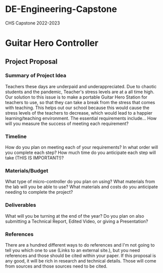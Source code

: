 # DE-Engineering-Capstone
CHS Capstone 2022-2023

# Guitar Hero Controller

## Project Proposal

### Summary of Project Idea
Teachers these days are underpaid and underappreciated. Due to chaotic students and the pandemic, Teacher's stress levels are at a all time high. 
Our solution to this issue is to make a portable Guitar Hero Station for teachers to use, so that they can take a break from the stress that comes with teaching.
This helps out our school because this would cause the stress levels of the teachers to decrease, which would lead to a happier learning/teaching environment.
The essential requirements include...
How will you measure the success of meeting each requirement?
### Timeline
How do you plan on meeting each of your requirements?
In what order will you complete each step?
How much time do you anticipate each step will take (THIS IS IMPORTANT!)?
### Materials/Budget
What type of micro-controller do you plan on using?
What materials from the lab will you be able to use?
What materials and costs do you anticipate needing to complete the project?
### Deliverables
What will you be turning at the end of the year?
Do you plan on also submitting a Technical Report, Edited Video, or giving a Presentation?
### References
There are a hundred different ways to do references and I'm not going to tell you which one to use (Links to an external site.), but you need references and those should be cited within your paper.  If this proposal is any good, it will be rich in research and technical details.  Those will come from sources and those sources need to be cited.  
